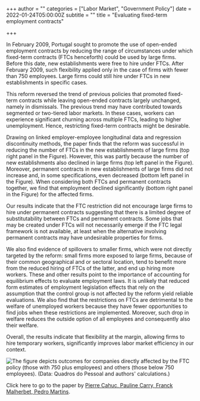 +++
author = ""
categories = ["Labor Market", "Government Policy"]
date = 2022-01-24T05:00:00Z
subtitle = ""
title = "Evaluating fixed-term employment contracts"

+++

In February 2009, Portugal sought to promote the use of open-ended employment contracts by reducing the range of circumstances under which fixed-term contracts (FTCs henceforth) could be used by large firms. Before this date, new establishments were free to hire under FTCs. After February 2009, such flexibility applied only in the case of firms with fewer than 750 employees. Large firms could still hire under FTCs in new establishments in specific cases.

This reform reversed the trend of previous policies that promoted fixed-term contracts while leaving open-ended contracts largely unchanged, namely in dismissals. The previous trend may have contributed towards segmented or two-tiered labor markets. In these cases, workers can experience significant churning across multiple FTCs, leading to higher unemployment. Hence, restricting fixed-term contracts might be desirable.

Drawing on linked employer-employee longitudinal data and regression discontinuity methods, the paper finds that the reform was successful in reducing the number of FTCs in the new establishments of large firms (top right panel in the Figure). However, this was partly because the number of new establishments also declined in large firms (top left panel in the Figure). Moreover, permanent contracts in new establishments of large firms did not increase and, in some specifications, even decreased (bottom left panel in the Figure). When considering both FTCs and permanent contracts together, we find that employment declined significantly (bottom right panel in the Figure) for the affected firms.

Our results indicate that the FTC restriction did not encourage large firms to hire under permanent contracts suggesting that there is a limited degree of substitutability between FTCs and permanent contracts. Some jobs that may be created under FTCs will not necessarily emerge if the FTC legal framework is not available, at least when the alternative involving permanent contracts may have undesirable properties for firms.

We also find evidence of spillovers to smaller firms, which were not directly targeted by the reform: small firms more exposed to large firms, because of their common geographical and or sectoral location, tend to benefit more from the reduced hiring of FTCs of the latter, and end up hiring more workers. These and other results point to the importance of accounting for equilibrium effects to evaluate employment laws. It is unlikely that reduced form estimates of employment legislation effects that rely on the assumption that the control group is not affected by the reform yield reliable evaluations. We also find that the restrictions on FTCs are detrimental to the welfare of unemployed workers because they have fewer opportunities to find jobs when these restrictions are implemented. Moreover, such drop in welfare reduces the outside option of all employees and consequently also their welfare.

Overall, the results indicate that flexibility at the margin, allowing firms to hire temporary workers, significantly improves labor market efficiency in our context.

![](https://ucarecdn.com/913c3882-f4cc-49f5-b5cc-76ca5fba61dd/ "The figure depicts outcomes for companies directly affected by the FTC policy (those with 750 plus employees) and others (those below 750 employees). (Data: Quadros do Pessoal and authors' calculations.)")

Click here to go to the paper by [Pierre Cahuc, Pauline Carry, Franck Malherbet, Pedro Martins](https://econpapers.repec.org/paper/izaizadps/dp14999.htm).
